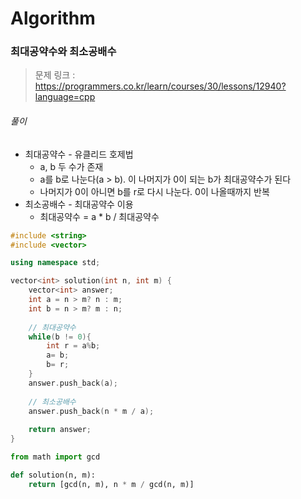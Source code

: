 # Algorithm

### 최대공약수와 최소공배수

> 문제 링크 : https://programmers.co.kr/learn/courses/30/lessons/12940?language=cpp



###### 풀이

* 최대공약수 - 유클리드 호제법
  * a, b 두 수가 존재
  * a를 b로 나눈다(a > b). 이 나머지가 0이 되는 b가 최대공약수가 된다
  * 나머지가 0이 아니면 b를 r로 다시 나눈다. 0이 나올때까지 반복
* 최소공배수 - 최대공약수 이용
  * 최대공약수 = a * b / 최대공약수



```c++
#include <string>
#include <vector>

using namespace std;

vector<int> solution(int n, int m) {
    vector<int> answer;
    int a = n > m? n : m;
    int b = n > m? m : n;
    
    // 최대공약수
    while(b != 0){
        int r = a%b;
		a= b;
		b= r;
    }
    answer.push_back(a);
    
    // 최소공배수
    answer.push_back(n * m / a);
    
    return answer;
}
```



```python
from math import gcd

def solution(n, m):
    return [gcd(n, m), n * m / gcd(n, m)] 
```

